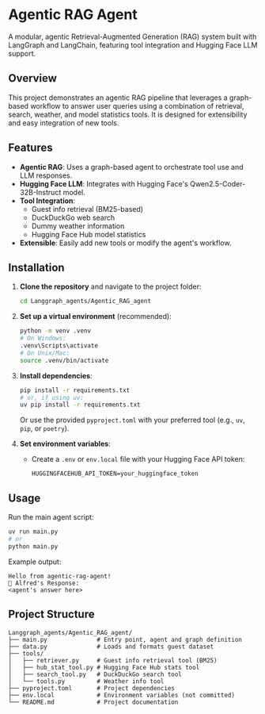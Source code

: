 # Agentic RAG Agent

A modular, agentic Retrieval-Augmented Generation (RAG) system built with LangGraph and LangChain, featuring tool integration and Hugging Face LLM support.

## Overview
This project demonstrates an agentic RAG pipeline that leverages a graph-based workflow to answer user queries using a combination of retrieval, search, weather, and model statistics tools. It is designed for extensibility and easy integration of new tools.

## Features
- **Agentic RAG**: Uses a graph-based agent to orchestrate tool use and LLM responses.
- **Hugging Face LLM**: Integrates with Hugging Face's Qwen2.5-Coder-32B-Instruct model.
- **Tool Integration**:
  - Guest info retrieval (BM25-based)
  - DuckDuckGo web search
  - Dummy weather information
  - Hugging Face Hub model statistics
- **Extensible**: Easily add new tools or modify the agent's workflow.

## Installation
1. **Clone the repository** and navigate to the project folder:
   ```sh
   cd Langgraph_agents/Agentic_RAG_agent
   ```
2. **Set up a virtual environment** (recommended):
   ```sh
   python -m venv .venv
   # On Windows:
   .venv\Scripts\activate
   # On Unix/Mac:
   source .venv/bin/activate
   ```
3. **Install dependencies**:
   ```sh
   pip install -r requirements.txt
   # or, if using uv:
   uv pip install -r requirements.txt
   ```
   Or use the provided `pyproject.toml` with your preferred tool (e.g., `uv`, `pip`, or `poetry`).

4. **Set environment variables**:
   - Create a `.env` or `env.local` file with your Hugging Face API token:
     ```env
     HUGGINGFACEHUB_API_TOKEN=your_huggingface_token
     ```

## Usage
Run the main agent script:
```sh
uv run main.py
# or
python main.py
```

Example output:
```
Hello from agentic-rag-agent!
🎩 Alfred's Response:
<agent's answer here>
```

## Project Structure
```
Langgraph_agents/Agentic_RAG_agent/
├── main.py              # Entry point, agent and graph definition
├── data.py              # Loads and formats guest dataset
├── tools/
│   ├── retriever.py     # Guest info retrieval tool (BM25)
│   ├── hub_stat_tool.py # Hugging Face Hub stats tool
│   ├── search_tool.py   # DuckDuckGo search tool
│   └── tools.py         # Weather info tool
├── pyproject.toml       # Project dependencies
├── env.local            # Environment variables (not committed)
└── README.md            # Project documentation
```
